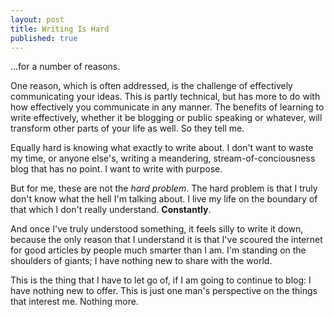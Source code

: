 ```yaml
---
layout: post
title: Writing Is Hard
published: true
---
```


...for a number of reasons.

One reason, which is often addressed, is the challenge of effectively
communicating your ideas. This is partly technical, but has more to do with
how effectively you communicate in any manner. The benefits of learning to
write effectively, whether it be blogging or public speaking or whatever, will
transform other parts of your life as well. So they tell me.

Equally hard is knowing what exactly to write about. I don't want to waste my
time, or anyone else's, writing a meandering, stream-of-conciousness blog that
has no point. I want to write with purpose.

But for me, these are not the *hard problem*. The hard problem is that I truly
don't know what the hell I'm talking about. I live my life on the boundary
of that which I don't really understand. **Constantly**.

And once I've truly understood something, it feels silly to write it down,
because the only reason that I understand it is that I've scoured the internet
for good articles by people much smarter than I am. I'm standing on the
shoulders of giants; I have nothing new to share with the world.

This is the thing that I have to let go of, if I am going to continue to blog:
I have nothing new to offer. This is just one man's perspective on the things
that interest me. Nothing more.
